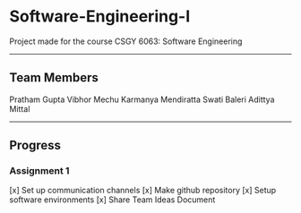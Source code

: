 # Software-Engineering-I
Project made for the course CSGY 6063: Software Engineering

-----------------------------------------------------------------

## Team Members

Pratham Gupta
Vibhor Mechu
Karmanya Mendiratta
Swati Baleri 
Adittya Mittal 

-----------------------------------------------------------------

## Progress


### Assignment 1 

[x] Set up communication channels
[x] Make github repository
[x] Setup software environments
[x] Share Team Ideas Document

